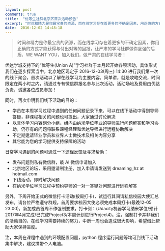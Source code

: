 ```yaml
---
layout: post
comments: true
title:  "优等生社群北京区首次活动预告"
excerpt: "时间和精力是你最宝贵的资源，而在线学习存在着更多的不确定因素，用正确的方式才能获得与付出对等的回报，让严肃的学习社群做你坚强的后盾，WE WANT YOU，加入我们，做严肃的在线学习者！"
date:  2016-12-02 14:48:18
---
```

> 时间和精力是你最宝贵的资源，而在线学习存在着更多的不确定因素，你用正确的方式才能获得与付出对等的回报，让严肃的学习社群做你坚强的后盾，WE WANT YOU，加入我们，做严肃的在线学习者！

优达学城支持下的“优等生(Union A)”学习社群于本月起开始各项活动，具体形式我们在逐步探索当中，北京地区现定于 2016-12-03(周三) 14:30 进行我们第一次的线下聚会，首次活动以了解在线学习为主要内容，简单讲，就是攻略交流，时间限定在两小时之内，请通过专有微信群报名参与此次活动，活动场地及费用由优达负责，诚邀各位成员参加！

同时，再次申明我们线下活动的目的：

+ 学员在本周学习过程中遇到的任何问题记录下来，可以在线下活动中得到导师答疑，非课程相关的问题也可提出，大家通过讨论解决
+ 以具体学习内容划分小组，组内由纳米学位毕业的导师进行问题解答和学习协助，仍存有的问题将联系课程经理和优达导师进行远程协助解决
+ 不定期邀请毕业学员和业界人士做技术及相关内容分享
+ 其它能为您的学习提供支持保障的活动

日常学习遇到的问题可通过一下途径反馈及寻求帮助：

+ 发布问题到私有微信群，敲 AI 微信申请加入
+ 北京地区论坛，采用邀请制注册，加入申请请发送到 dreaming_hz at hotmail.com
+ 下线活动，即时解决问题
+ 在纳米学位学习过程中预约导师的一对一答疑对问题进行远程解答

另外，下周开始正式的微信打卡活动(按周打卡)，试运行其间请私信校园大使汇总发布，请各位严格遵守群规，首周要求校园大使必须完成本周打卡(最晚12-05 23:00)，新加成员首周不作强制要求，打卡例：(Udacity机器学习纳米学位/预计2017年4月完成/已完成Project3/本周计划进行Project4)。注，强制打卡并非我们的活动目的，在线学习需要持续的努力，中断一周也会造成很大影响，希望借此帮助大家保持进度。

注，本周在课程中遇到的环境配置问题，python 程序运行问题等均可到线下活动集中解决，建议携带个人电脑。